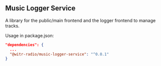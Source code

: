 ## Music Logger Service

A library for the public/main frontend and the logger frontend to manage tracks.

Usage in package.json:

```json
"dependencies": {
  ...
  "@witr-radio/music-logger-service": "^0.0.1"
}
```
